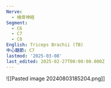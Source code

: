 ```yaml
---
Nerve:
  - 橈骨神経
Segment:
  - C6
  - C7
  - C8
English: Triceps Brachii (TB)
中心髄節: C7
lastmod: '2025-03-08'
last_edited: 2025-02-27T00:00:00.000Z
---
```


![[Pasted image 20240803185204.png]]
